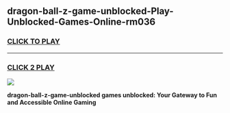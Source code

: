 
## dragon-ball-z-game-unblocked-Play-Unblocked-Games-Online-rm036
<h3>
<a href="https://premium76.site?title=dragon-ball-z-game-unblocked&ref=25A">CLICK TO PLAY</a></h3>
<hr>

<h3>
<a href="https://premium76.site?title=dragon-ball-z-game-unblocked&ref=25A">CLICK 2 PLAY</a>
  
</h3>

<a href="https://premium76.site?title=dragon-ball-z-game-unblocked&ref=25A"><img src="https://clearcache.store/games.png"></a>


**dragon-ball-z-game-unblocked games unblocked: Your Gateway to Fun and Accessible Online Gaming**

